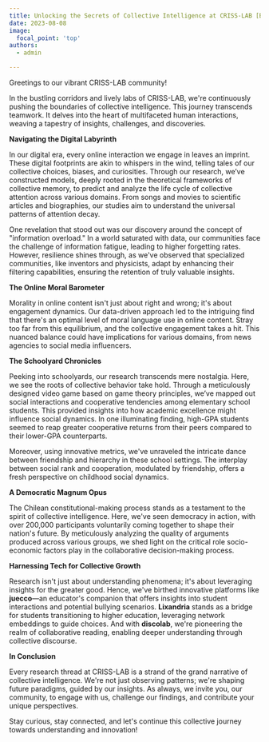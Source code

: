 ```yaml
---
title: Unlocking the Secrets of Collective Intelligence at CRISS-LAB [Blog Post]
date: 2023-08-08
image:
  focal_point: 'top'
authors:
  - admin 

---
```

Greetings to our vibrant CRISS-LAB community!

In the bustling corridors and lively labs of CRISS-LAB, we're continuously pushing the boundaries of collective intelligence. This journey transcends teamwork. It delves into the heart of multifaceted human interactions, weaving a tapestry of insights, challenges, and discoveries.

**Navigating the Digital Labyrinth**

In our digital era, every online interaction we engage in leaves an imprint. These digital footprints are akin to whispers in the wind, telling tales of our collective choices, biases, and curiosities. Through our research, we’ve constructed models, deeply rooted in the theoretical frameworks of collective memory, to predict and analyze the life cycle of collective attention across various domains. From songs and movies to scientific articles and biographies, our studies aim to understand the universal patterns of attention decay. 

One revelation that stood out was our discovery around the concept of "information overload." In a world saturated with data, our communities face the challenge of information fatigue, leading to higher forgetting rates. However, resilience shines through, as we've observed that specialized communities, like inventors and physicists, adapt by enhancing their filtering capabilities, ensuring the retention of truly valuable insights.

**The Online Moral Barometer**

Morality in online content isn't just about right and wrong; it's about engagement dynamics. Our data-driven approach led to the intriguing find that there's an optimal level of moral language use in online content. Stray too far from this equilibrium, and the collective engagement takes a hit. This nuanced balance could have implications for various domains, from news agencies to social media influencers.

**The Schoolyard Chronicles**

Peeking into schoolyards, our research transcends mere nostalgia. Here, we see the roots of collective behavior take hold. Through a meticulously designed video game based on game theory principles, we’ve mapped out social interactions and cooperative tendencies among elementary school students. This provided insights into how academic excellence might influence social dynamics. In one illuminating finding, high-GPA students seemed to reap greater cooperative returns from their peers compared to their lower-GPA counterparts. 

Moreover, using innovative metrics, we've unraveled the intricate dance between friendship and hierarchy in these school settings. The interplay between social rank and cooperation, modulated by friendship, offers a fresh perspective on childhood social dynamics.

**A Democratic Magnum Opus**

The Chilean constitutional-making process stands as a testament to the spirit of collective intelligence. Here, we've seen democracy in action, with over 200,000 participants voluntarily coming together to shape their nation's future. By meticulously analyzing the quality of arguments produced across various groups, we shed light on the critical role socio-economic factors play in the collaborative decision-making process.

**Harnessing Tech for Collective Growth**

Research isn't just about understanding phenomena; it's about leveraging insights for the greater good. Hence, we've birthed innovative platforms like **juecco**—an educator's companion that offers insights into student interactions and potential bullying scenarios. **Lixandria** stands as a bridge for students transitioning to higher education, leveraging network embeddings to guide choices. And with **discolab**, we're pioneering the realm of collaborative reading, enabling deeper understanding through collective discourse.

**In Conclusion**

Every research thread at CRISS-LAB is a strand of the grand narrative of collective intelligence. We're not just observing patterns; we're shaping future paradigms, guided by our insights. As always, we invite you, our community, to engage with us, challenge our findings, and contribute your unique perspectives.

Stay curious, stay connected, and let's continue this collective journey towards understanding and innovation!



<!-- Fuente: [Trade News](https://trade-news.cl/2023/04/26/el-impacto-de-la-automatizacion-y-la-ia-en-el-trabajo-del-miedo-a-la-oportunidad/) -->
